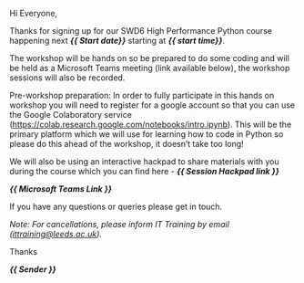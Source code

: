 Hi Everyone,

Thanks for signing up for our SWD6 High Performance Python course happening next ***{{ Start date}}*** starting at ***{{ start time}}***.

The workshop will be hands on so be prepared to do some coding and will be held as a Microsoft Teams meeting (link available below), the workshop sessions will also be recorded.

Pre-workshop preparation:
In order to fully participate in this hands on workshop you will need to register for a google account so that you can use the Google Colaboratory service (https://colab.research.google.com/notebooks/intro.ipynb). This will be the primary platform which we will use for learning how to code in Python so please do this ahead of the workshop, it doesn’t take too long!

We will also be using an interactive hackpad to share materials with you during the course which you can find here - ***{{ Session Hackpad link }}***
 
***{{ Microsoft Teams Link }}***

If you have any questions or queries please get in touch.

*Note: For cancellations, please inform IT Training by email (ittraining@leeds.ac.uk).*

Thanks

***{{ Sender }}***
